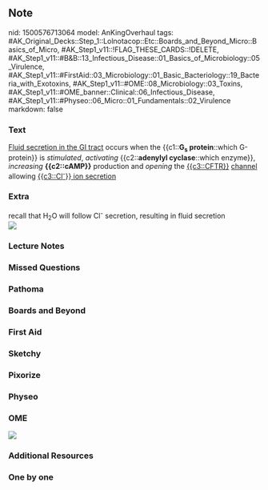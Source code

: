 ## Note
nid: 1500576713064
model: AnKingOverhaul
tags: #AK_Original_Decks::Step_1::Lolnotacop::Etc::Boards_and_Beyond_Micro::Basics_of_Micro, #AK_Step1_v11::!FLAG_THESE_CARDS::!DELETE, #AK_Step1_v11::#B&B::13_Infectious_Disease::01_Basics_of_Microbiology::05_Virulence, #AK_Step1_v11::#FirstAid::03_Microbiology::01_Basic_Bacteriology::19_Bacteria_with_Exotoxins, #AK_Step1_v11::#OME::08_Microbiology::03_Toxins, #AK_Step1_v11::#OME_banner::Clinical::06_Infectious_Disease, #AK_Step1_v11::#Physeo::06_Micro::01_Fundamentals::02_Virulence
markdown: false

### Text
<u>Fluid secretion in the GI tract</u> occurs when the
{{c1::<b>G<sub>s</sub> protein</b>::which G-protein}} is
<i>stimulated</i>, <i>activating</i> {{c2::<b>adenylyl
cyclase</b>::which enzyme}}, <i>increasing</i> <b>{{c2::cAMP}}</b>
production and <i>opening</i> the <u>{{c3::CFTR}}</u>
<u>channel</u> allowing <u>{{c3::Cl<sup>-</sup>}} ion secretion</u>

### Extra
<div>
  recall that H<sub>2</sub>O will follow Cl<sup>-</sup> secretion,
  resulting in fluid secretion
</div><img src="paste-46918222741835.jpg">

### Lecture Notes


### Missed Questions


### Pathoma


### Boards and Beyond


### First Aid


### Sketchy


### Pixorize


### Physeo


### OME
<div class="ome-widget">
  <a href=
  "https://onlinemeded.org/spa/infectious-disease?ref=anki"><img src="_OME_AnkiFlashcards_Topic_3.png"></a>
</div>

### Additional Resources


### One by one


